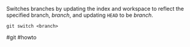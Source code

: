 Switches branches by updating the index and workspace to reflect the specified branch, _branch_, and updating `HEAD` to be _branch_.

```
git switch <branch>
```

#git  #howto 